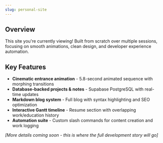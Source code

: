 ```yaml
---
slug: personal-site
---
```


## Overview

This site you're currently viewing! Built from scratch over multiple sessions, focusing on smooth animations, clean design, and developer experience automation.

## Key Features

- **Cinematic entrance animation** - 5.8-second animated sequence with morphing transitions
- **Database-backed projects & notes** - Supabase PostgreSQL with real-time updates
- **Markdown blog system** - Full blog with syntax highlighting and SEO optimization
- **Interactive Gantt timeline** - Resume section with overlapping work/education history
- **Automation suite** - Custom slash commands for content creation and work logging

_[More details coming soon - this is where the full development story will go]_

